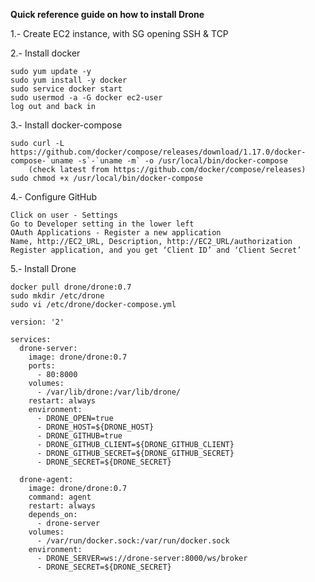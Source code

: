 **Quick reference guide on how to install Drone**

1.- Create EC2 instance, with SG opening SSH & TCP

2.- Install docker

	sudo yum update -y
	sudo yum install -y docker
	sudo service docker start
	sudo usermod -a -G docker ec2-user
	log out and back in

3.- Install docker-compose

	sudo curl -L https://github.com/docker/compose/releases/download/1.17.0/docker-compose-`uname -s`-`uname -m` -o /usr/local/bin/docker-compose
		(check latest from https://github.com/docker/compose/releases)
	sudo chmod +x /usr/local/bin/docker-compose

4.- Configure GitHub

	Click on user - Settings 
	Go to Developer setting in the lower left 
	OAuth Applications - Register a new application
	Name, http://EC2_URL, Description, http://EC2_URL/authorization
	Register application, and you get ‘Client ID’ and ‘Client Secret’

5.- Install Drone

	docker pull drone/drone:0.7
	sudo mkdir /etc/drone
	sudo vi /etc/drone/docker-compose.yml

    version: '2'

    services:
      drone-server:
        image: drone/drone:0.7
        ports:
          - 80:8000
        volumes:
          - /var/lib/drone:/var/lib/drone/
        restart: always
        environment:
          - DRONE_OPEN=true
          - DRONE_HOST=${DRONE_HOST}
          - DRONE_GITHUB=true
          - DRONE_GITHUB_CLIENT=${DRONE_GITHUB_CLIENT}
          - DRONE_GITHUB_SECRET=${DRONE_GITHUB_SECRET}
          - DRONE_SECRET=${DRONE_SECRET}
    
      drone-agent:
        image: drone/drone:0.7
        command: agent
        restart: always
        depends_on:
          - drone-server
        volumes:
          - /var/run/docker.sock:/var/run/docker.sock
        environment:
          - DRONE_SERVER=ws://drone-server:8000/ws/broker
          - DRONE_SECRET=${DRONE_SECRET}